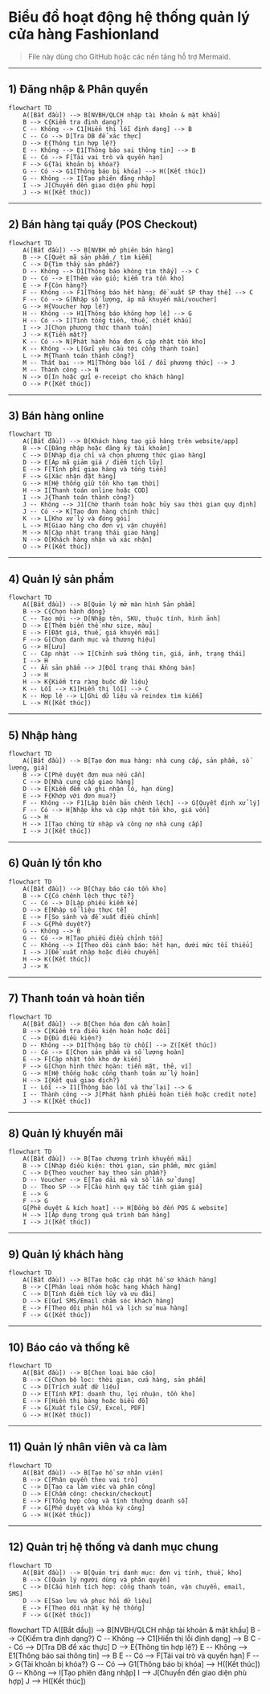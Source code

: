 # Biểu đồ hoạt động hệ thống quản lý cửa hàng Fashionland

> File này dùng cho GitHub hoặc các nền tảng hỗ trợ Mermaid.

---

## 1) Đăng nhập & Phân quyền
```mermaid
flowchart TD
    A([Bắt đầu]) --> B[NVBH/QLCH nhập tài khoản & mật khẩu]
    B --> C{Kiểm tra định dạng?}
    C -- Không --> C1[Hiển thị lỗi định dạng] --> B
    C -- Có --> D[Tra DB để xác thực]
    D --> E{Thông tin hợp lệ?}
    E -- Không --> E1[Thông báo sai thông tin] --> B
    E -- Có --> F[Tải vai trò và quyền hạn]
    F --> G{Tài khoản bị khóa?}
    G -- Có --> G1[Thông báo bị khóa] --> H([Kết thúc])
    G -- Không --> I[Tạo phiên đăng nhập]
    I --> J[Chuyển đến giao diện phù hợp]
    J --> H([Kết thúc])
```

---

## 2) Bán hàng tại quầy (POS Checkout)
```mermaid
flowchart TD
    A([Bắt đầu]) --> B[NVBH mở phiên bán hàng]
    B --> C[Quét mã sản phẩm / tìm kiếm]
    C --> D{Tìm thấy sản phẩm?}
    D -- Không --> D1[Thông báo không tìm thấy] --> C
    D -- Có --> E[Thêm vào giỏ; kiểm tra tồn kho]
    E --> F{Còn hàng?}
    F -- Không --> F1[Thông báo hết hàng; đề xuất SP thay thế] --> C
    F -- Có --> G[Nhập số lượng, áp mã khuyến mãi/voucher]
    G --> H{Voucher hợp lệ?}
    H -- Không --> H1[Thông báo không hợp lệ] --> G
    H -- Có --> I[Tính tổng tiền, thuế, chiết khấu]
    I --> J[Chọn phương thức thanh toán]
    J --> K{Tiền mặt?}
    K -- Có --> N[Phát hành hóa đơn & cập nhật tồn kho]
    K -- Không --> L[Gửi yêu cầu tới cổng thanh toán]
    L --> M{Thanh toán thành công?}
    M -- Thất bại --> M1[Thông báo lỗi / đổi phương thức] --> J
    M -- Thành công --> N
    N --> O[In hoặc gửi e-receipt cho khách hàng]
    O --> P([Kết thúc])
```

---

## 3) Bán hàng online
```mermaid
flowchart TD
    A([Bắt đầu]) --> B[Khách hàng tạo giỏ hàng trên website/app]
    B --> C[Đăng nhập hoặc đăng ký tài khoản]
    C --> D[Nhập địa chỉ và chọn phương thức giao hàng]
    D --> E[Áp mã giảm giá / điểm tích lũy]
    E --> F[Tính phí giao hàng và tổng tiền]
    F --> G[Xác nhận đặt hàng]
    G --> H[Hệ thống giữ tồn kho tạm thời]
    H --> I[Thanh toán online hoặc COD]
    I --> J{Thanh toán thành công?}
    J -- Không --> J1[Chờ thanh toán hoặc hủy sau thời gian quy định]
    J -- Có --> K[Tạo đơn hàng chính thức]
    K --> L[Kho xử lý và đóng gói]
    L --> M[Giao hàng cho đơn vị vận chuyển]
    M --> N[Cập nhật trạng thái giao hàng]
    N --> O[Khách hàng nhận và xác nhận]
    O --> P([Kết thúc])
```

---

## 4) Quản lý sản phẩm
```mermaid
flowchart TD
    A([Bắt đầu]) --> B[Quản lý mở màn hình Sản phẩm]
    B --> C{Chọn hành động}
    C -- Tạo mới --> D[Nhập tên, SKU, thuộc tính, hình ảnh]
    D --> E[Thêm biến thể như size, màu]
    E --> F[Đặt giá, thuế, giá khuyến mãi]
    F --> G[Chọn danh mục và thương hiệu]
    G --> H[Lưu]
    C -- Cập nhật --> I[Chỉnh sửa thông tin, giá, ảnh, trạng thái]
    I --> H
    C -- Ẩn sản phẩm --> J[Đổi trạng thái Không bán]
    J --> H
    H --> K{Kiểm tra ràng buộc dữ liệu}
    K -- Lỗi --> K1[Hiển thị lỗi] --> C
    K -- Hợp lệ --> L[Ghi dữ liệu và reindex tìm kiếm]
    L --> M([Kết thúc])
```

---

## 5) Nhập hàng
```mermaid
flowchart TD
    A([Bắt đầu]) --> B[Tạo đơn mua hàng: nhà cung cấp, sản phẩm, số lượng, giá]
    B --> C[Phê duyệt đơn mua nếu cần]
    C --> D[Nhà cung cấp giao hàng]
    D --> E[Kiểm đếm và ghi nhận lô, hạn dùng]
    E --> F{Khớp với đơn mua?}
    F -- Không --> F1[Lập biên bản chênh lệch] --> G[Quyết định xử lý]
    F -- Có --> H[Nhập kho và cập nhật tồn kho, giá vốn]
    G --> H
    H --> I[Tạo chứng từ nhập và công nợ nhà cung cấp]
    I --> J([Kết thúc])
```

---

## 6) Quản lý tồn kho
```mermaid
flowchart TD
    A([Bắt đầu]) --> B[Chạy báo cáo tồn kho]
    B --> C{Có chênh lệch thực tế?}
    C -- Có --> D[Lập phiếu kiểm kê]
    D --> E[Nhập số liệu thực tế]
    E --> F[So sánh và đề xuất điều chỉnh]
    F --> G{Phê duyệt?}
    G -- Không --> B
    G -- Có --> H[Tạo phiếu điều chỉnh tồn]
    C -- Không --> I[Theo dõi cảnh báo: hết hạn, dưới mức tối thiểu]
    I --> J[Đề xuất nhập hoặc điều chuyển]
    H --> K([Kết thúc])
    J --> K
```

---

## 7) Thanh toán và hoàn tiền
```mermaid
flowchart TD
    A([Bắt đầu]) --> B[Chọn hóa đơn cần hoàn]
    B --> C[Kiểm tra điều kiện hoàn hoặc đổi]
    C --> D{Đủ điều kiện?}
    D -- Không --> D1[Thông báo từ chối] --> Z([Kết thúc])
    D -- Có --> E[Chọn sản phẩm và số lượng hoàn]
    E --> F[Cập nhật tồn kho dự kiến]
    F --> G[Chọn hình thức hoàn: tiền mặt, thẻ, ví]
    G --> H[Hệ thống hoặc cổng thanh toán xử lý hoàn]
    H --> I{Kết quả giao dịch?}
    I -- Lỗi --> I1[Thông báo lỗi và thử lại] --> G
    I -- Thành công --> J[Phát hành phiếu hoàn tiền hoặc credit note]
    J --> K([Kết thúc])
```

---

## 8) Quản lý khuyến mãi
```mermaid
flowchart TD
    A([Bắt đầu]) --> B[Tạo chương trình khuyến mãi]
    B --> C[Nhập điều kiện: thời gian, sản phẩm, mức giảm]
    C --> D{Theo voucher hay theo sản phẩm?}
    D -- Voucher --> E[Tạo dải mã và số lần sử dụng]
    D -- Theo SP --> F[Cấu hình quy tắc tính giảm giá]
    E --> G
    F --> G
    G[Phê duyệt & kích hoạt] --> H[Đồng bộ đến POS & website]
    H --> I[Áp dụng trong quá trình bán hàng]
    I --> J([Kết thúc])
```

---

## 9) Quản lý khách hàng
```mermaid
flowchart TD
    A([Bắt đầu]) --> B[Tạo hoặc cập nhật hồ sơ khách hàng]
    B --> C[Phân loại nhóm hoặc hạng khách hàng]
    C --> D[Tính điểm tích lũy và ưu đãi]
    D --> E[Gửi SMS/Email chăm sóc khách hàng]
    E --> F[Theo dõi phản hồi và lịch sử mua hàng]
    F --> G([Kết thúc])
```

---

## 10) Báo cáo và thống kê
```mermaid
flowchart TD
    A([Bắt đầu]) --> B[Chọn loại báo cáo]
    B --> C[Chọn bộ lọc: thời gian, cửa hàng, sản phẩm]
    C --> D[Trích xuất dữ liệu]
    D --> E[Tính KPI: doanh thu, lợi nhuận, tồn kho]
    E --> F[Hiển thị bảng hoặc biểu đồ]
    F --> G[Xuất file CSV, Excel, PDF]
    G --> H([Kết thúc])
```

---

## 11) Quản lý nhân viên và ca làm
```mermaid
flowchart TD
    A([Bắt đầu]) --> B[Tạo hồ sơ nhân viên]
    B --> C[Phân quyền theo vai trò]
    C --> D[Tạo ca làm việc và phân công]
    D --> E[Chấm công: checkin/checkout]
    E --> F[Tổng hợp công và tính thưởng doanh số]
    F --> G[Phê duyệt và khóa kỳ công]
    G --> H([Kết thúc])
```

---

## 12) Quản trị hệ thống và danh mục chung
```mermaid
flowchart TD
    A([Bắt đầu]) --> B[Quản trị danh mục: đơn vị tính, thuế, kho]
    B --> C[Quản lý người dùng và phân quyền]
    C --> D[Cấu hình tích hợp: cổng thanh toán, vận chuyển, email, SMS]
    D --> E[Sao lưu và phục hồi dữ liệu]
    E --> F[Theo dõi nhật ký hệ thống]
    F --> G([Kết thúc])
```
flowchart TD
    A([Bắt đầu]) --> B[NVBH/QLCH nhập tài khoản & mật khẩu]
    B --> C{Kiểm tra định dạng?}
    C -- Không --> C1[Hiển thị lỗi định dạng] --> B
    C -- Có --> D[Tra DB để xác thực]
    D --> E{Thông tin hợp lệ?}
    E -- Không --> E1[Thông báo sai thông tin] --> B
    E -- Có --> F[Tải vai trò và quyền hạn]
    F --> G{Tài khoản bị khóa?}
    G -- Có --> G1[Thông báo bị khóa] --> H([Kết thúc])
    G -- Không --> I[Tạo phiên đăng nhập]
    I --> J[Chuyển đến giao diện phù hợp]
    J --> H([Kết thúc])

